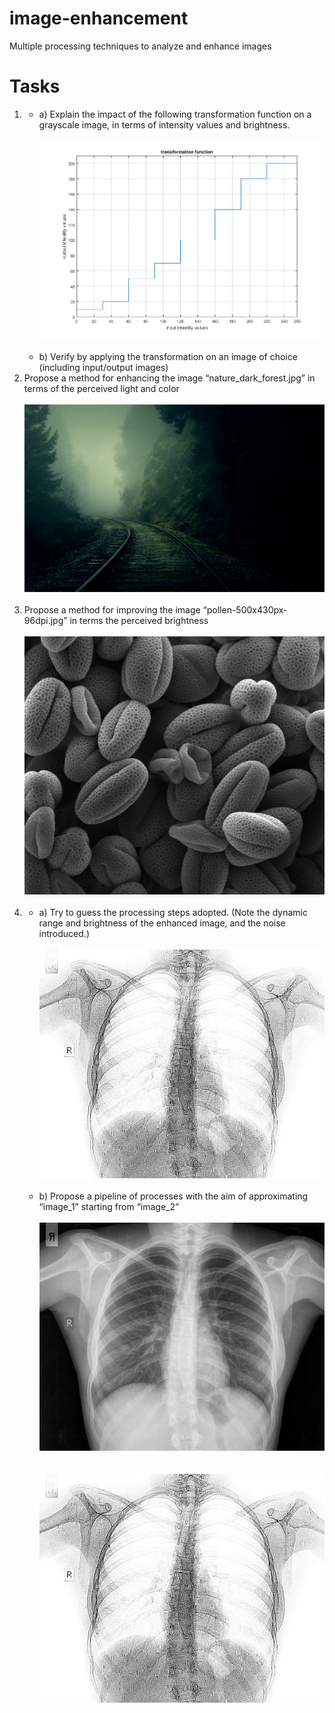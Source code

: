 # image-enhancement
Multiple processing techniques to analyze and enhance images

# Tasks
1.
    * a) Explain the impact of the following transformation function on a grayscale image, in terms of intensity values and brightness.  
    <br><div><img src="step_fun.png" width="500"></div>  <br>
    * b) Verify by applying the transformation on an image of choice (including input/output images)  
2. Propose a method for enhancing the image “nature_dark_forest.jpg” in terms of the perceived light and color  
<br><div><img src="nature_dark_forest.jpg" width="500"></div>  <br>
3. Propose a method for improving the image “pollen-500x430px-96dpi.jpg” in terms the perceived brightness  
<br><div><img src="pollen-500x430px-96dpi.jpg" width="500"></div>  <br>
4.
    * a) Try to guess the processing steps adopted. (Note the dynamic range and brightness of the enhanced image, and the noise introduced.)  
    <br><div><img src="image_2.jpg" width="500"></div><br>
    * b) Propose a pipeline of processes with the aim of approximating “image_1” starting from “image_2”  
    <br><div><img src="image_1.jpg" width="500"></div><br>
    <br><div><img src="image_2.jpg" width="500"></div><br>
